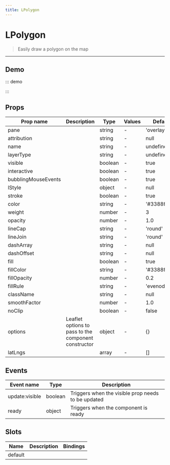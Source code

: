 ```yaml
---
title: LPolygon
---
```


# LPolygon

> Easily draw a polygon on the map

---

## Demo

::: demo
<template>
<l-map style="height: 350px" :zoom="zoom" :center="center">
<l-tile-layer :url="url"></l-tile-layer>
<l-polygon :lat-lngs="polygon.latlngs" :color="polygon.color"></l-polygon>
</l-map>
</template>

<script>
import {LMap, LTileLayer, LPolygon} from 'wgis.leaflet.vue2';

export default {
  components: {
    LMap,
    LTileLayer,
    LPolygon
  },
  data () {
    return {
      url: 'https://{s}.tile.openstreetmap.org/{z}/{x}/{y}.png',
      zoom: 8,
      center: [47.313220, -1.319482],
      polygon: {
        latlngs: [[47.2263299, -1.6222], [47.21024000000001, -1.6270065], [47.1969447, -1.6136169], [47.18527929999999, -1.6143036], [47.1794457, -1.6098404], [47.1775788, -1.5985107], [47.1676598, -1.5753365], [47.1593731, -1.5521622], [47.1593731, -1.5319061], [47.1722111, -1.5143967], [47.1960115, -1.4841843], [47.2095404, -1.4848709], [47.2291277, -1.4683914], [47.2533687, -1.5116501], [47.2577961, -1.5531921], [47.26828069, -1.5621185], [47.2657179, -1.589241], [47.2589612, -1.6204834], [47.237287, -1.6266632], [47.2263299, -1.6222]],
        color: 'green'
      },
    };
  }
}
</script>

:::

## Props

| Prop name           | Description                                          | Type    | Values | Default       |
| ------------------- | ---------------------------------------------------- | ------- | ------ | ------------- |
| pane                |                                                      | string  | -      | 'overlayPane' |
| attribution         |                                                      | string  | -      | null          |
| name                |                                                      | string  | -      | undefined     |
| layerType           |                                                      | string  | -      | undefined     |
| visible             |                                                      | boolean | -      | true          |
| interactive         |                                                      | boolean | -      | true          |
| bubblingMouseEvents |                                                      | boolean | -      | true          |
| lStyle              |                                                      | object  | -      | null          |
| stroke              |                                                      | boolean | -      | true          |
| color               |                                                      | string  | -      | '#3388ff'     |
| weight              |                                                      | number  | -      | 3             |
| opacity             |                                                      | number  | -      | 1.0           |
| lineCap             |                                                      | string  | -      | 'round'       |
| lineJoin            |                                                      | string  | -      | 'round'       |
| dashArray           |                                                      | string  | -      | null          |
| dashOffset          |                                                      | string  | -      | null          |
| fill                |                                                      | boolean | -      | true          |
| fillColor           |                                                      | string  | -      | '#3388ff'     |
| fillOpacity         |                                                      | number  | -      | 0.2           |
| fillRule            |                                                      | string  | -      | 'evenodd'     |
| className           |                                                      | string  | -      | null          |
| smoothFactor        |                                                      | number  | -      | 1.0           |
| noClip              |                                                      | boolean | -      | false         |
| options             | Leaflet options to pass to the component constructor | object  | -      | {}            |
| latLngs             |                                                      | array   | -      | []            |

## Events

| Event name     | Type    | Description                                        |
| -------------- | ------- | -------------------------------------------------- |
| update:visible | boolean | Triggers when the visible prop needs to be updated |
| ready          | object  | Triggers when the component is ready               |

## Slots

| Name    | Description | Bindings |
| ------- | ----------- | -------- |
| default |             |          |
